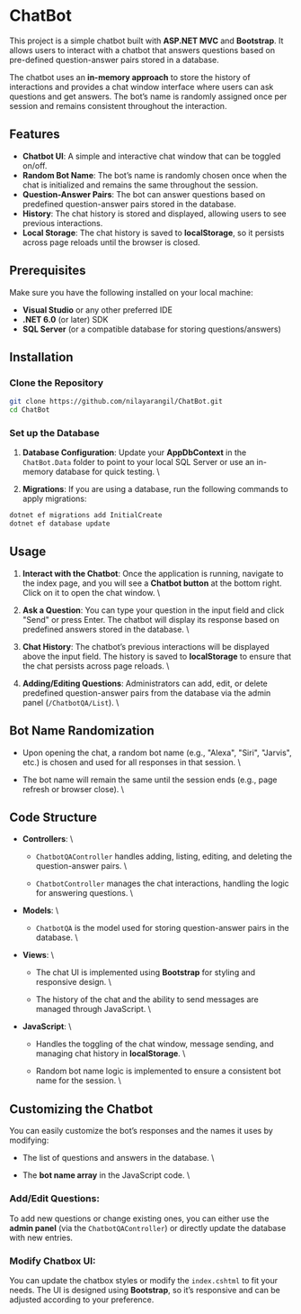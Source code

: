 # ChatBot

This project is a simple chatbot built with **ASP.NET MVC** and **Bootstrap**. It allows users to interact with a chatbot that answers questions based on pre-defined question-answer pairs stored in a database.

The chatbot uses an **in-memory approach** to store the history of interactions and provides a chat window interface where users can ask questions and get answers. The bot’s name is randomly assigned once per session and remains consistent throughout the interaction.

## Features

- **Chatbot UI**: A simple and interactive chat window that can be toggled on/off.
- **Random Bot Name**: The bot’s name is randomly chosen once when the chat is initialized and remains the same throughout the session.
- **Question-Answer Pairs**: The bot can answer questions based on predefined question-answer pairs stored in the database.
- **History**: The chat history is stored and displayed, allowing users to see previous interactions.
- **Local Storage**: The chat history is saved to **localStorage**, so it persists across page reloads until the browser is closed.

## Prerequisites

Make sure you have the following installed on your local machine:

- **Visual Studio** or any other preferred IDE
- **.NET 6.0** (or later) SDK
- **SQL Server** (or a compatible database for storing questions/answers)

## Installation

### Clone the Repository

```bash
git clone https://github.com/nilayarangil/ChatBot.git
cd ChatBot
  ```

### **Set up the Database**

1. **Database Configuration**: Update your **AppDbContext** in the `ChatBot.Data` folder to point to your local SQL Server or use an in-memory database for quick testing. \

2. **Migrations**: If you are using a database, run the following commands to apply migrations:

```bash
dotnet ef migrations add InitialCreate
dotnet ef database update
  ```

## **Usage**

1. **Interact with the Chatbot**: Once the application is running, navigate to the index page, and you will see a **Chatbot button** at the bottom right. Click on it to open the chat window. \

2. **Ask a Question**: You can type your question in the input field and click "Send" or press Enter. The chatbot will display its response based on predefined answers stored in the database. \

3. **Chat History**: The chatbot’s previous interactions will be displayed above the input field. The history is saved to **localStorage** to ensure that the chat persists across page reloads. \

4. **Adding/Editing Questions**: Administrators can add, edit, or delete predefined question-answer pairs from the database via the admin panel (`/ChatbotQA/List`). \



## **Bot Name Randomization**



* Upon opening the chat, a random bot name (e.g., "Alexa", "Siri", "Jarvis", etc.) is chosen and used for all responses in that session. \

* The bot name will remain the same until the session ends (e.g., page refresh or browser close). \



## **Code Structure**



* **Controllers**: \

    * `ChatbotQAController` handles adding, listing, editing, and deleting the question-answer pairs. \

    * `ChatbotController` manages the chat interactions, handling the logic for answering questions. \

* **Models**: \

    * `ChatbotQA` is the model used for storing question-answer pairs in the database. \

* **Views**: \

    * The chat UI is implemented using **Bootstrap** for styling and responsive design. \

    * The history of the chat and the ability to send messages are managed through JavaScript. \

* **JavaScript**: \

    * Handles the toggling of the chat window, message sending, and managing chat history in **localStorage**. \

    * Random bot name logic is implemented to ensure a consistent bot name for the session. \



## **Customizing the Chatbot**

You can easily customize the bot’s responses and the names it uses by modifying:



* The list of questions and answers in the database. \

* The **bot name array** in the JavaScript code. \



### **Add/Edit Questions:**

To add new questions or change existing ones, you can either use the **admin panel** (via the `ChatbotQAController`) or directly update the database with new entries.


### **Modify Chatbox UI:**

You can update the chatbox styles or modify the `index.cshtml` to fit your needs. The UI is designed using **Bootstrap**, so it’s responsive and can be adjusted according to your preference.
